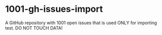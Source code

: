 # 1001-gh-issues-import
A GitHub repository with 1001 open issues that is used ONLY for importing test. DO NOT TOUCH DATA!
